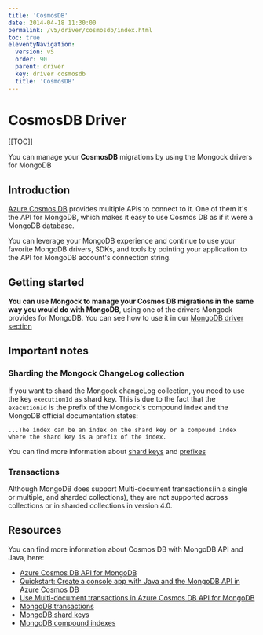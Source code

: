 ```yaml
---
title: 'CosmosDB' 
date: 2014-04-18 11:30:00 
permalink: /v5/driver/cosmosdb/index.html
toc: true
eleventyNavigation:
  version: v5
  order: 90 
  parent: driver
  key: driver cosmosdb 
  title: 'CosmosDB'
---
```


<h1 class="title">CosmosDB Driver</h1>


[[TOC]]

<p class="success">You can manage your <b>CosmosDB</b> migrations by using the Mongock drivers for MongoDB</p>


## Introduction
[Azure Cosmos DB](https://docs.microsoft.com/en-us/azure/cosmos-db/introduction) provides multiple APIs to connect to it. One of them it's the API for MongoDB, which makes it easy to use Cosmos DB as if it were a MongoDB database. 

You can leverage your MongoDB experience and continue to use your favorite MongoDB drivers, SDKs, and tools by pointing your application to the API for MongoDB account's connection string.

## Getting started
**You can use Mongock to manage your Cosmos DB migrations in the same way you would do with MongoDB**, using one of the drivers Mongock provides for MongoDB. You can see how to use it in our [MongoDB driver section](/v5/driver/mongodb)
 
## Important notes
### Sharding the Mongock ChangeLog collection
If you want to shard the Mongock changeLog collection, you need to use the key `executionId` as shard key. This is due to the fact that the `executionId` is the prefix of the Mongock's compound index and the MongoDB official documentation states:

`...The index can be an index on the shard key or a compound index where the shard key is a prefix of the index.`

You can find more information about [shard keys](https://docs.mongodb.com/manual/core/sharding-shard-key/#shard-key-indexes) and [prefixes](https://docs.mongodb.com/manual/core/index-compound/#prefixes)

### Transactions
 Although MongoDB does support Multi-document transactions(in a single or multiple, and sharded collections), they are not supported across collections or in sharded collections in version 4.0.



## Resources

You can find more information about Cosmos DB with MongoDB API and Java, here:

- [Azure Cosmos DB API for MongoDB](https://docs.microsoft.com/en-us/azure/cosmos-db/mongodb/mongodb-introduction)
- [Quickstart: Create a console app with Java and the MongoDB API in Azure Cosmos DB](https://docs.microsoft.com/en-us/azure/cosmos-db/mongodb/create-mongodb-java)
- [Use Multi-document transactions in Azure Cosmos DB API for MongoDB](https://docs.microsoft.com/en-us/azure/cosmos-db/mongodb/use-multi-document-transactions)
- [MongoDB transactions](https://docs.mongodb.com/v5.0/core/transactions/)
- [MongoDB shard keys](https://docs.mongodb.com/manual/core/sharding-shard-key/#shard-key-indexes)
- [MongoDB compound indexes](https://docs.mongodb.com/manual/core/index-compound/#prefixes)
